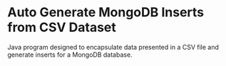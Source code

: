 # Auto Generate MongoDB Inserts from CSV Dataset
Java program designed to encapsulate data presented in a CSV file and generate inserts for a MongoDB database.

